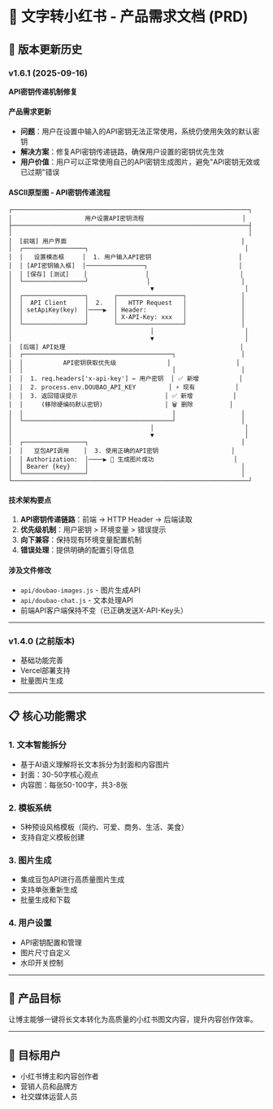 # 📱 文字转小红书 - 产品需求文档 (PRD)

## 🚀 版本更新历史

### v1.6.1 (2025-09-16)
**API密钥传递机制修复**

#### 产品需求更新
- **问题**：用户在设置中输入的API密钥无法正常使用，系统仍使用失效的默认密钥
- **解决方案**：修复API密钥传递链路，确保用户设置的密钥优先生效
- **用户价值**：用户可以正常使用自己的API密钥生成图片，避免"API密钥无效或已过期"错误

#### ASCII原型图 - API密钥传递流程
```
┌─────────────────────────────────────────────────────────────────┐
│                    用户设置API密钥流程                           │
├─────────────────────────────────────────────────────────────────┤
│                                                                 │
│  [前端] 用户界面                                                │
│  ┌─────────────────┐                                           │
│  │   设置模态框     │  1. 用户输入API密钥                        │
│  │ [API密钥输入框]  │────────────────┐                         │
│  │ [保存] [测试]    │                │                         │
│  └─────────────────┘                │                         │
│                                      ▼                         │
│  ┌─────────────────┐       ┌──────────────────┐               │
│  │  API Client     │  2.   │   HTTP Request   │               │
│  │ setApiKey(key)  │────▶  │ Header:          │               │
│  │                 │       │ X-API-Key: xxx   │               │
│  └─────────────────┘       └──────────────────┘               │
│                                      │                         │
│                                      ▼                         │
│  [后端] API处理                                                │
│  ┌─────────────────────────────────────────┐                  │
│  │           API密钥获取优先级              │                  │
│  │                                         │                  │
│  │  1. req.headers['x-api-key'] ← 用户密钥  │ ✅ 新增           │
│  │  2. process.env.DOUBAO_API_KEY         │ ⚡ 现有           │
│  │  3. 返回错误提示                        │ ✅ 新增           │
│  │     (移除硬编码默认密钥)                 │ 🗑️ 删除          │
│  │                                         │                  │
│  └─────────────────────────────────────────┘                  │
│                                      │                         │
│                                      ▼                         │
│  ┌─────────────────┐                                          │
│  │   豆包API调用    │  3. 使用正确的API密钥                    │
│  │ Authorization:  │────▶ 🎨 生成图片成功                      │
│  │ Bearer {key}    │                                          │
│  └─────────────────┘                                          │
└─────────────────────────────────────────────────────────────────┘
```

#### 技术架构要点
1. **API密钥传递链路**：前端 → HTTP Header → 后端读取
2. **优先级机制**：用户密钥 > 环境变量 > 错误提示
3. **向下兼容**：保持现有环境变量配置机制
4. **错误处理**：提供明确的配置引导信息

#### 涉及文件修改
- `api/doubao-images.js` - 图片生成API
- `api/doubao-chat.js` - 文本处理API  
- 前端API客户端保持不变（已正确发送X-API-Key头）

---

### v1.4.0 (之前版本)
- 基础功能完善
- Vercel部署支持
- 批量图片生成

---

## 📋 核心功能需求

### 1. 文本智能拆分
- 基于AI语义理解将长文本拆分为封面和内容图片
- 封面：30-50字核心观点
- 内容图：每张50-100字，共3-8张

### 2. 模板系统
- 5种预设风格模板（简约、可爱、商务、生活、美食）
- 支持自定义模板创建

### 3. 图片生成
- 集成豆包API进行高质量图片生成
- 支持单张重新生成
- 批量生成和下载

### 4. 用户设置
- API密钥配置和管理
- 图片尺寸自定义
- 水印开关控制

---

## 🎯 产品目标
让博主能够一键将长文本转化为高质量的小红书图文内容，提升内容创作效率。

---

## 👥 目标用户
- 小红书博主和内容创作者
- 营销人员和品牌方
- 社交媒体运营人员